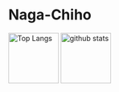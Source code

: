 # Naga-Chiho
<p align="left"> 
  <img alt="Top Langs" height="100px" src="https://github-readme-stats.vercel.app/api/top-langs/?username=Naga-Chiho&layout=compact&count_private=true&show_icons=true&theme=monokai" />
  <img alt="github stats" height="100px" src="https://github-readme-stats.vercel.app/api?username=Naga-Chiho&count_private=true&show_icons=true&show_icons=true&theme=monokai" />
</p>
